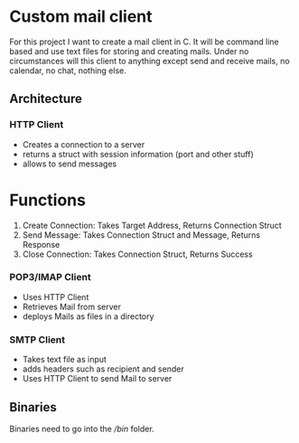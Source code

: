 # Custom mail client
For this project I want to create a mail client in C. It will be command line based and use text files for storing and creating mails.
Under no circumstances will this client to anything except send and receive mails, no calendar, no chat, nothing else.

## Architecture
### HTTP Client
- Creates a connection to a server
- returns a struct with session information (port and other stuff)
- allows to send messages
# Functions
1. Create Connection: Takes Target Address, Returns Connection Struct
2. Send Message: Takes Connection Struct and Message, Returns Response
3. Close Connection: Takes Connection Struct, Returns Success
### POP3/IMAP Client
- Uses HTTP Client
- Retrieves Mail from server
- deploys Mails as files in a directory
### SMTP Client
- Takes text file as input
- adds headers such as recipient and sender
- Uses HTTP Client to send Mail to server

## Binaries
Binaries need to go into the _/bin_ folder.
